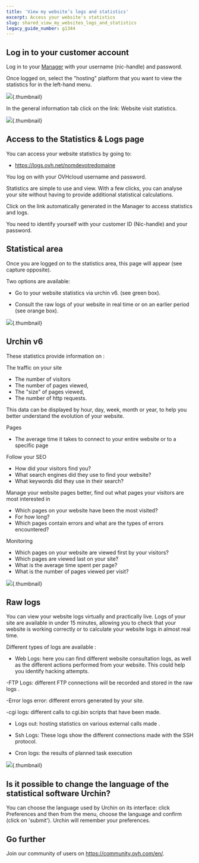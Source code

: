 ```yaml
---
title: 'View my website’s logs and statistics'
excerpt: Access your website's statistics
slug: shared_view_my_websites_logs_and_statistics
legacy_guide_number: g1344
---
```



## Log in to your customer account

Log in to your [Manager](https://www.ovh.com/auth/?action=gotomanager) with your username (nic-handle) and password.

Once logged on, select the "hosting" platform that you want to view the statistics for in the left-hand menu.

![](images/img_2827.jpg){.thumbnail}

In the general information tab click on the link: Website visit statistics.

![](images/img_2826.jpg){.thumbnail}


## Access to the Statistics & Logs page

You can access your website statistics by going to:


- https://logs.ovh.net/nomdevotredomaine


You log on with your OVHcloud username and password. 

Statistics are simple to use and view. With a few clicks, you can analyse your site without having to provide additional statistical calculations.

Click on the link automatically generated in the Manager to access statistics and logs.  

You need to identify yourself with your customer ID (Nic-handle) and your password.


## Statistical area

Once you are logged on to the statistics area, this page will appear (see capture opposite).

Two options are available:


- Go to your website statistics via urchin v6. (see green box).

- Consult the raw logs of your website in real time or on an earlier period (see orange box).



![](images/img_2832.jpg){.thumbnail}


## Urchin v6

These statistics provide information on :

 The traffic on your site 


- The number of visitors
- The number of pages viewed,
- The "size" of pages viewed,
- The number of http requests.

 This data can be displayed by hour, day, week, month or year, to help you better understand the evolution of your website. 

 Pages 

- The average time it takes to connect to your entire website or to a specific page

 Follow your SEO 

- How did your visitors find you?
- What search engines did they use to find your website? 
- What keywords did they use in their search?


Manage your website pages better, find out what pages your visitors are most interested in


- Which pages on your website have been the most visited?
- For how long?
- Which pages contain errors and what are the types of errors encountered?

 Monitoring 

- Which pages on your website are viewed first by your visitors?
- Which pages are viewed last on your site?
- What is the average time spent per page?
- What is the number of pages viewed per visit?



![](images/img_1490.jpg){.thumbnail}


## Raw logs

You can view your website logs virtually and practically live. Logs of your site are available in under 15 minutes, allowing you to check that your website is working correctly or to calculate your website logs in almost real time.

Different types of logs are available :


- Web Logs: here you can find different website consultation logs, as well as the different actions performed from your website. This could help you identify hacking attempts.


-FTP Logs: different FTP connections will be recorded and stored in the raw logs .

-Error logs error: different errors generated by your site.

-cgi logs: different calls to cgi.bin scripts that have been made.


- Logs out: hosting statistics on various external calls made .

- Ssh Logs: These logs show the different connections made with the SSH protocol.

- Cron logs: the results of planned task execution



![](images/img_2828.jpg){.thumbnail}


## Is it possible to change the language of the statistical software Urchin?

You can choose the language used by Urchin on its interface: click Preferences and then from the menu, choose the language and confirm (click on 'submit'). Urchin will remember your preferences.

## Go further

Join our community of users on https://community.ovh.com/en/.
